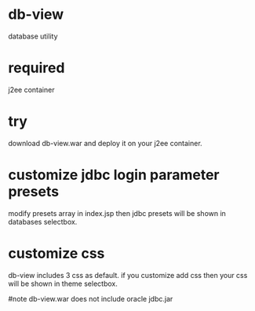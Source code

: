 # db-view
database utility

# required
j2ee container

# try
download db-view.war and deploy it on your j2ee container.

# customize jdbc login parameter presets
modify presets array in index.jsp
then jdbc presets will be shown in databases selectbox.

# customize css 

db-view includes 3 css as default.
if you customize add css then your css will be shown in theme selectbox.

#note
db-view.war does not include oracle jdbc.jar

